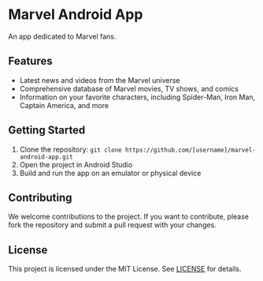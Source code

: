 # Marvel Android App

An app dedicated to Marvel fans.

## Features

- Latest news and videos from the Marvel universe
- Comprehensive database of Marvel movies, TV shows, and comics
- Information on your favorite characters, including Spider-Man, Iron Man, Captain America, and more

## Getting Started

1. Clone the repository: `git clone https://github.com/[username]/marvel-android-app.git`
2. Open the project in Android Studio
3. Build and run the app on an emulator or physical device

## Contributing

We welcome contributions to the project. If you want to contribute, please fork the repository and submit a pull request with your changes.

## License

This project is licensed under the MIT License. See [LICENSE](LICENSE) for details.
